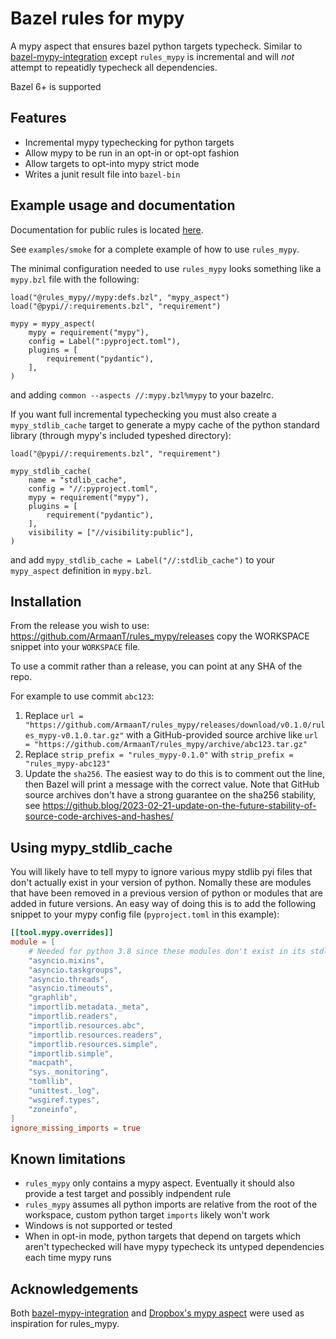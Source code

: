 # Bazel rules for mypy

A mypy aspect that ensures bazel python targets typecheck. Similar to [bazel-mypy-integration](https://github.com/bazel-contrib/bazel-mypy-integration) except `rules_mypy` is incremental and will _not_ attempt to repeatidly typecheck all dependencies.

Bazel 6+ is supported

## Features

- Incremental mypy typechecking for python targets
- Allow mypy to be run in an opt-in or opt-opt fashion
- Allow targets to opt-into mypy strict mode
- Writes a junit result file into `bazel-bin`

## Example usage and documentation

Documentation for public rules is located [here](./docs/rules.md).

See `examples/smoke` for a complete example of how to use `rules_mypy`.

The minimal configuration needed to use `rules_mypy` looks something like a `mypy.bzl` file with the following:

```bazel
load("@rules_mypy//mypy:defs.bzl", "mypy_aspect")
load("@pypi//:requirements.bzl", "requirement")

mypy = mypy_aspect(
    mypy = requirement("mypy"),
    config = Label(":pyproject.toml"),
    plugins = [
        requirement("pydantic"),
    ],
)
```

and adding `common --aspects //:mypy.bzl%mypy` to your bazelrc.

If you want full incremental typechecking you must also create a `mypy_stdlib_cache` target to generate a mypy cache of the python standard library (through mypy's included typeshed directory):

```bazel
load("@pypi//:requirements.bzl", "requirement")

mypy_stdlib_cache(
    name = "stdlib_cache",
    config = "//:pyproject.toml",
    mypy = requirement("mypy"),
    plugins = [
        requirement("pydantic"),
    ],
    visibility = ["//visibility:public"],
)
```

and add `mypy_stdlib_cache = Label("//:stdlib_cache")` to your `mypy_aspect` definition in `mypy.bzl`.

## Installation

From the release you wish to use:
<https://github.com/ArmaanT/rules_mypy/releases>
copy the WORKSPACE snippet into your `WORKSPACE` file.

To use a commit rather than a release, you can point at any SHA of the repo.

For example to use commit `abc123`:

1. Replace `url = "https://github.com/ArmaanT/rules_mypy/releases/download/v0.1.0/rules_mypy-v0.1.0.tar.gz"` with a GitHub-provided source archive like `url = "https://github.com/ArmaanT/rules_mypy/archive/abc123.tar.gz"`
1. Replace `strip_prefix = "rules_mypy-0.1.0"` with `strip_prefix = "rules_mypy-abc123"`
1. Update the `sha256`. The easiest way to do this is to comment out the line, then Bazel will
   print a message with the correct value. Note that GitHub source archives don't have a strong
   guarantee on the sha256 stability, see
   <https://github.blog/2023-02-21-update-on-the-future-stability-of-source-code-archives-and-hashes/>

## Using mypy_stdlib_cache

You will likely have to tell mypy to ignore various mypy stdlib pyi files that don't actually exist in your version of python. Nomally these are modules that have been removed in a previous version of python or modules that are added in future versions. An easy way of doing this is to add the following snippet to your mypy config file (`pyproject.toml` in this example):

```toml
[[tool.mypy.overrides]]
module = [
    # Needed for python 3.8 since these modules don't exist in its stdlib
    "asyncio.mixins",
    "asyncio.taskgroups",
    "asyncio.threads",
    "asyncio.timeouts",
    "graphlib",
    "importlib.metadata._meta",
    "importlib.readers",
    "importlib.resources.abc",
    "importlib.resources.readers",
    "importlib.resources.simple",
    "importlib.simple",
    "macpath",
    "sys._monitoring",
    "tomllib",
    "unittest._log",
    "wsgiref.types",
    "zoneinfo",
]
ignore_missing_imports = true
```

## Known limitations

- `rules_mypy` only contains a mypy aspect. Eventually it should also provide a test target and possibly indpendent rule
- `rules_mypy` assumes all python imports are relative from the root of the workspace, custom python target `imports` likely won't work
- Windows is not supported or tested
- When in opt-in mode, python targets that depend on targets which aren't typechecked will have mypy typecheck its untyped dependencies each time mypy runs

## Acknowledgements

Both [bazel-mypy-integration](https://github.com/bazel-contrib/bazel-mypy-integration) and [Dropbox's mypy aspect](https://github.com/dropbox/dbx_build_tools/blob/master/build_tools/py/mypy.bzl) were used as inspiration for rules_mypy.
